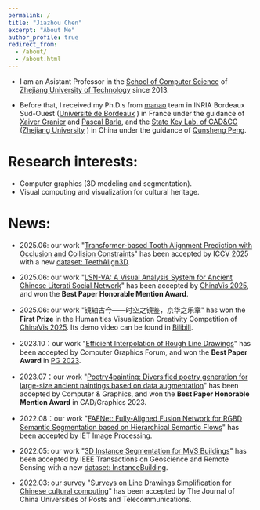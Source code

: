 ```yaml
---
permalink: /
title: "Jiazhou Chen"
excerpt: "About Me"
author_profile: true
redirect_from: 
  - /about/
  - /about.html
---
```


- I am an Asistant Professor in the [School of Computer Science](http://www.cs.zjut.edu.cn/html/index.html) of [Zhejiang University of Technology](http://www.zjut.edu.cn/) since 2013. 

- Before that, I received my Ph.D.s from [manao](http://manao.inria.fr/) team in INRIA Bordeaux Sud-Ouest ([Université de Bordeaux](http://www.u-bordeaux.fr/) ) in France under the guidance of [Xaiver Granier](http://xgranier.free.fr/) and [Pascal Barla](https://www.labri.fr/perso/barla/blog/), and the [State Key Lab. of CAD&CG](http://www.cad.zju.edu.cn/) ([Zhejiang University](https://www.zju.edu.cn/) ) in China under the guidance of [Qunsheng Peng](http://www.cad.zju.edu.cn/home/peng/).

Research interests:
======
- Computer graphics (3D modeling and segmentation).
- Visual computing and visualization for cultural heritage.

News:
======
- 2025.06: our work "[Transformer-based Tooth Alignment Prediction with Occlusion and Collision Constraints](https://californiachen.github.io/publications/2025ICCV/)" has been accepted by [ICCV 2025](https://iccv.thecvf.com/Conferences/2025/) with a new [dataset: TeethAlign3D](https://californiachen.github.io/datasets/TeethAlign3D).

- 2025.06: our work "[LSN-VA: A Visual Analysis System for Ancient Chinese Literati Social Network](https://californiachen.github.io/publications/2025JOV/)" has been accepted by [ChinaVis 2025](https://chinavis.org/2025/zh/), and won the **Best Paper Honorable Mention Award**. 

- 2025.06: our work "镜轴古今——时空之镜鉴，京华之乐章" has won the **First Prize** in the Humanities Visualization Creativity Competition of [ChinaVis 2025](https://chinavis.org/2025/zh/challenge). Its demo video can be found in [Bilibili](https://www.bilibili.com/video/BV1CDNtzSEQ5/).

- 2023.10：our work "[Efficient Interpolation of Rough Line Drawings](https://californiachen.github.io/publications/2023CGF/)" has been accepted by Computer Graphics Forum, and won the **Best Paper Award** in [PG 2023](https://pg2023.org/awards/).

- 2023.07：our work "[Poetry4painting: Diversified poetry generation for large-size ancient paintings based on data augmentation](https://californiachen.github.io/publications/2023CG/)" has been accepted by Computer & Graphics, and won the **Best Paper Honorable Mention Award** in CAD/Graphics 2023.

- 2022.08：our work "[FAFNet: Fully-Aligned Fusion Network for RGBD Semantic Segmentation based on Hierarchical Semantic Flows](https://californiachen.github.io/publications/2022FAFNET/)" has been accepted by IET Image Processing.

- 2022.05: our work "[3D Instance Segmentation for MVS Buildings](https://californiachen.github.io/publications/2022TGRS/)" has been accepted by IEEE Transactions on Geoscience and Remote Sensing with a new [dataset: InstanceBuilding](https://californiachen.github.io/datasets/InstanceBuilding).

- 2022.03: our survey "[Surveys on Line Drawings Simplification for Chinese cultural computing](https://californiachen.github.io/publications/2022CUPT/)" has been accepted by The Journal of China Universities of Posts and Telecommunications.

